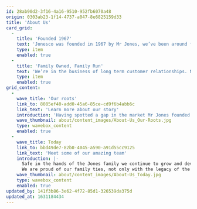 ```yaml
---
id: 28ab90d2-3f16-4a16-9510-952fb6070a48
origin: 0303ab23-1f14-4737-a047-8e6825159d33
title: 'About Us'
card_grid:
  -
    title: 'Founded 1967'
    text: 'Jonesco was founded in 1967 by Mr Jones, we’ve been around for a while, so it’s safe to say we know what we’re doing.'
    type: item
    enabled: true
  -
    title: 'Family Owned, Family Run'
    text: 'We’re in the business of long term customer relationships. Not only do our customers stick with us as their preferred supplier, but our people like to stay with us too.'
    type: item
    enabled: true
grid_content:
  -
    wave_title: 'Our roots'
    link_to: 8085ef40-add0-45a6-85ce-cd9f6b4abb6c
    link_text: 'Learn more about our story'
    introduction: 'Having spotted a gap in the market Mr Jones founded Jonesco for the manufacture and sale of steel mudguards.  By mid-to-late 70s we were in full ‘rock n roll’ mode with the introduction of plastic mudguards all thanks to the bespoke rotational moulding machines. As we delved deeper into rotational moulding we soon became experts, ultimately paving the way to today’s success and expansion into the fire, environmental and storage industries.'
    wave_thumbnail: about/content_images/About-Us_Our-Roots.jpg
    type: wavebox_content
    enabled: true
  -
    wave_title: Today
    link_to: bbd49de7-82b0-4045-a590-a91d55cc9125
    link_text: 'Meet some of our amazing team'
    introduction: |-
      Safe in the hands of the Jones family we continue to grow and develop with pride, especially when we see Jonesco products in use across the globe.  
      We are proud of our family ties, not only with the legacy of the Jones family, but also many other family connections working within the business.  Our people are what make Jonesco and with a higher that average length of service we hope our employees are proud too.
    wave_thumbnail: about/content_images/About-Us_Today.jpg
    type: wavebox_content
    enabled: true
updated_by: 141f3b86-3e62-4f72-85d1-326539da375d
updated_at: 1631184434
---
```

